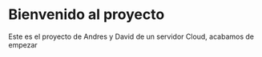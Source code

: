 # Bienvenido al proyecto
Este es el proyecto de Andres y David de un servidor Cloud, acabamos de empezar


